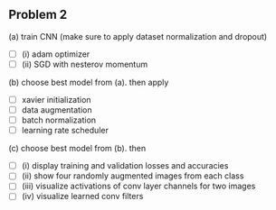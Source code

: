 ## Problem 2

(a) train CNN (make sure to apply dataset normalization and dropout)
- [ ] (i) adam optimizer
- [ ] (ii) SGD with nesterov momentum

(b) choose best model from (a).
then apply
- [ ] xavier initialization
- [ ] data augmentation
- [ ] batch normalization
- [ ] learning rate scheduler

(c) choose best model from (b).
then

- [ ] (i) display training and validation losses and accuracies
- [ ] (ii) show four randomly augmented images from each class
- [ ] (iii) visualize activations of conv layer channels for two images
- [ ] (iv) visualize learned conv filters
